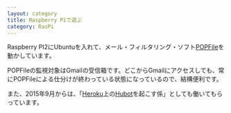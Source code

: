 ```yaml
---
layout: category
title: Raspberry Piで遊ぶ
category: RasPi
---
```


Raspberry PI2にUbuntuを入れて、メール・フィルタリング・ソフト[POPFile](http://getpopfile.org/docs/JP)を動かしています。

POPFileの監視対象はGmailの受信箱です。どこからGmailにアクセスしても、常にPOPFileによる仕分けが終わっている状態になっているので、結構便利です。

また、2015年9月からは、「[Heroku](https://www.heroku.com/home)上の[Hubot](https://hubot.github.com/)を起こす係」としても働いてもらっています。

